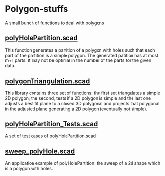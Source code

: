 # Polygon-stuffs
A small bunch of functions to deal with polygons

## [polyHolePartition.scad](polyHolePartition.scad)

This function generates a partition of a polygon with holes such that
each part of the partition is a simple polygon.
The generated patition has at most m+1 parts.
It may not be optimal in the number of the parts for the given data.

## [polygonTriangulation.scad](polygonTriangulation.scad)

This library contains three set of functions: the first set triangulates a
simple 2D polygon; the second, tests if a 2D polygon is simple and
the last one adjusts a best fit plane to a closed 3D polygonal and projects that 
polygonal in the adjusted plane generating a 2D polygon (eventually not simple).

## [polyHolePartition_Tests.scad](polyHolePartition_Tests.scad)

A set of test cases of polyHolePartition.scad

## [sweep_polyHole.scad](sweep_polyHole.scad)

An application example of polyHolePartition: the sweep of a 2d shape which is a polygon with holes.
